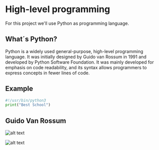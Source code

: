 # High-level programming

For this project we'll use Python as programming language.

## What´s Python?

Python is a widely used general-purpose, high-level programming language. It was initially designed by Guido van Rossum in 1991 and developed by Python Software Foundation. It was mainly developed for emphasis on code readability, and its syntax allows programmers to express concepts in fewer lines of code.

## Example

```Python
#!/usr/bin/python3
print("Best School")
```

## Guido Van Rossum

![alt text](https://pbs.twimg.com/profile_images/424495004/GuidoAvatar_400x400.jpg)

![alt text](https://lh3.googleusercontent.com/proxy/NvzVwXrbHBiPWh8UFgX2lvvbMzuTaGvccdim8l6M3LGDB0qj4e4Eob1RROBIE6bhlsCa0PoUHYLGQKC3sBdUdkG0KvoQ)